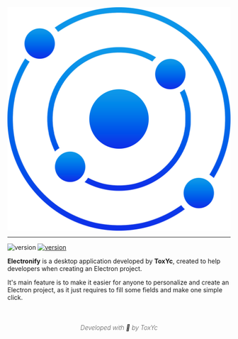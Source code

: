<img align="center" src="./styles/img/electronify-logo.png">

***

![version](https://img.shields.io/badge/version-1.0.0-B38F00?style=for-the-badge)
[![version](https://img.shields.io/badge/developed-ToxYc-purple?style=for-the-badge)](https://github.com/srtoxyc)

**Electronify** is a desktop application developed by **ToxYc**, created to help developers when creating an Electron project.

It's main feature is to make it easier for anyone to personalize and create an Electron project, as it just requires to fill some fields and make one simple click.

<br>

<h5 align="center" style="font-weight: 200;">Developed with &#x1F49B; by ToxYc</h5>
